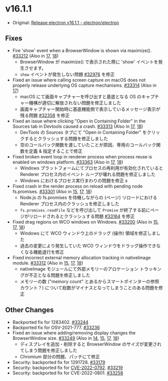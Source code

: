 # v16.1.1

- Original: [Release electron v16.1.1 - electron/electron](https://github.com/electron/electron/releases/tag/v16.1.1)

## Fixes

- Fire 'show' event when a BrowserWindow is shown via maximize(). [#33212](https://github.com/electron/electron/pull/33212) (Also in [17](https://github.com/electron/electron/pull/33213), [18](https://github.com/electron/electron/pull/33214))
  - BrowserWindow が maximize() で表示された際に 'show' イベントを発生させます。
  - `show` イベントが発生しない問題 [#32976](https://github.com/electron/electron/issues/32976) を修正
- Fixed an issue where calling screen capture on macOS does not properly release underlying OS capture mechanisms. [#33314](https://github.com/electron/electron/pull/33314) (Also in [17](https://github.com/electron/electron/pull/32464))
  - macOS にて画面キャプチャーを呼び出すと基底となる OS のキャプチャー機構が適切に解放されない問題を修正しました
  - 画面キャプチャー開始時に基底機能側で表示しているメッセージ表示が残る問題 [#32358](https://github.com/electron/electron/issues/32358) を修正
- Fixed an issue where clicking "Open in Containing Folder" in the Sources tab in Devtools caused a crash. [#33313](https://github.com/electron/electron/pull/33313) (Also in [17](https://github.com/electron/electron/pull/33196), [18](https://github.com/electron/electron/pull/33197))
  - DevTools の Sources タブにて "Open in Containing Folder" をクリックするとクラッシュする問題を修正しました
  - 空のコールバック関数を渡していたことが原因、専用のコールバック関数を定義 & 指定することで修正
- Fixed broken event loop in renderer process when process reuse is enabled on windows platform. [#33363](https://github.com/electron/electron/pull/33363) (Also in [17](https://github.com/electron/electron/pull/33362), [18](https://github.com/electron/electron/pull/33361))
  - Windows プラットフォームにてプロセスの再利用が有効化されていると Renderer プロセス内のイベント ループが壊れる問題を修正しました
  - Windows におけるプロセス実行まわりの問題を修正 s
- Fixed crash in the render process on reload with pending node fs.promises. [#33301](https://github.com/electron/electron/pull/33301) (Also in [15](https://github.com/electron/electron/pull/33300), [17](https://github.com/electron/electron/pull/33335), [18](https://github.com/electron/electron/pull/33302))
  - Node.js の fs.promises を待機しながらの (ページ) リロードにおける Renderer プロセス内のクラッシュを修正しました
  - `fs.promises.readFile` などを呼び出して `Promise` が終了する前にページがリロードされるとクラッシュする問題 [#33164](https://github.com/electron/electron/issues/33164) を修正
- Fixed drag regions on WCO windows on Windows. [#33200](https://github.com/electron/electron/pull/33200) (Also in [15](https://github.com/electron/electron/pull/33199), [17](https://github.com/electron/electron/pull/33201), [18](https://github.com/electron/electron/pull/33202))
  - Windows にて WCO ウィンドウ上のドラッグ (操作) 領域を修正しました
  - 過去の変更により発生していた WCO ウィンドウをドラッグ操作できなくなる機能退行を修正
- Fixed incorrect external memory allocation tracking in nativeImage module. [#33312](https://github.com/electron/electron/pull/33312) (Also in [15](https://github.com/electron/electron/pull/33311), [17](https://github.com/electron/electron/pull/33306), [18](https://github.com/electron/electron/pull/33305))
  - nativeImage モジュールにて外部メモリーのアロケーション トラッキングが不正となる問題を修正しました
  - メモリーの数 ("memory count" とあるからスマートポインターの参照カウント？) について総数がマイナスとなってしまうことのある問題を修正

## Other Changes

- Backported fix for 1283402. [#33244](https://github.com/electron/electron/pull/33244)
- Backported fix for OSV-2021-777. [#33236](https://github.com/electron/electron/pull/33236)
- Fixed an issue where adding/removing display changes the BrowserWindow size. [#33249](https://github.com/electron/electron/pull/33249) (Also in [14](https://github.com/electron/electron/pull/33247), [15](https://github.com/electron/electron/pull/33248), [17](https://github.com/electron/electron/pull/33251), [18](https://github.com/electron/electron/pull/33250))
  - ディスプレイを追加・削除すると BrowserWindow のサイズが変更されてしまう問題を修正しました
  - Chromium 部分の問題、パッチにて修正
- Security: backported fix for 1291728. [#33179](https://github.com/electron/electron/pull/33179)
- Security: backported fix for [CVE-2022-0792](https://github.com/advisories/GHSA-3qfc-w7wg-vf24 "CVE-2022-0792"). [#33219](https://github.com/electron/electron/pull/33219)
- Security: backported fix for CVE-2022-0801. [#33258](https://github.com/electron/electron/pull/33258)
